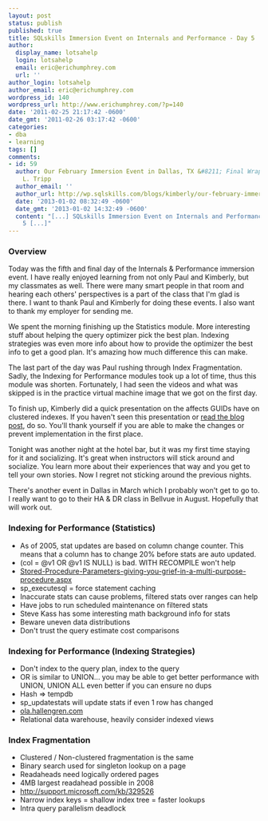 ```yaml
---
layout: post
status: publish
published: true
title: SQLskills Immersion Event on Internals and Performance - Day 5
author:
  display_name: lotsahelp
  login: lotsahelp
  email: eric@erichumphrey.com
  url: ''
author_login: lotsahelp
author_email: eric@erichumphrey.com
wordpress_id: 140
wordpress_url: http://www.erichumphrey.com/?p=140
date: '2011-02-25 21:17:42 -0600'
date_gmt: '2011-02-26 03:17:42 -0600'
categories:
- dba
- learning
tags: []
comments:
- id: 59
  author: Our February Immersion Event in Dallas, TX &#8211; Final Wrap-up | Kimberly
    L. Tripp
  author_email: ''
  author_url: http://wp.sqlskills.com/blogs/kimberly/our-february-immersion-event-in-dallas-tx-final-wrap-up/
  date: '2013-01-02 08:32:49 -0600'
  date_gmt: '2013-01-02 14:32:49 -0600'
  content: "[...] SQLskills Immersion Event on Internals and Performance &ndash; Day
    5 [...]"
---
```

<h3>Overview</h3>
<p>Today was the fifth and final day of the Internals &amp; Performance immersion event. I have really enjoyed learning from not only Paul and Kimberly, but my classmates as well. There were many smart people in that room and hearing each others' perspectives is a part of the class that I'm glad is there. I want to thank Paul and Kimberly for doing these events. I also want to thank my employer for sending me.</p>
<p>We spent the morning finishing up the Statistics module. More interesting stuff about helping the query optimizer pick the best plan. Indexing strategies was even more info about how to provide the optimizer the best info to get a good plan. It's amazing how much difference this can make.</p>
<p>The last part of the day was Paul rushing through Index Fragmentation. Sadly, the Indexing for Performance modules took up a lot of time, thus this module was shorten. Fortunately, I had seen the videos and what was skipped is in the practice virtual machine image that we got on the first day.</p>
<p>To finish up, Kimberly did a quick presentation on the affects GUIDs have on clustered indexes. If you haven't seen this presentation or <a href="http://sqlskills.com/BLOGS/KIMBERLY/post/Disk-space-is-cheap.aspx">read the blog post</a>, do so. You'll thank yourself if you are able to make the changes or prevent implementation in the first place.</p>
<p>Tonight was another night at the hotel bar, but it was my first time staying for it and socializing. It's great when instructors will stick around and socialize. You learn more about their experiences that way and you get to tell your own stories. Now I regret not sticking around the previous nights.</p>
<p>There's another event in Dallas in March which I probably won't get to go to. I really want to go to their HA &amp; DR class in Bellvue in August. Hopefully that will work out.</p>
<h3>Indexing for Performance (Statistics)</h3>
<ul>
<li>As of 2005, stat updates are based on column change counter. This means that a column has to change 20% before stats are auto&nbsp;updated.</li>
<li>(col = @v1 OR @v1 IS NULL) is bad. WITH RECOMPILE won't help</li>
<li><a title="Stored-Procedure-Parameters-giving-you-grief-in-a-multi-purpose-procedure" href="http://sqlskills.com/BLOGS/KIMBERLY/post/Stored-Procedure-Parameters-giving-you-grief-in-a-multi-purpose-procedure.aspx">Stored-Procedure-Parameters-giving-you-grief-in-a-multi-purpose-procedure.aspx</a></li>
<li>sp_executesql = force statement caching</li>
<li>Inaccurate stats can cause problems, filtered stats over ranges can help</li>
<li>Have jobs to run scheduled maintenance on filtered stats</li>
<li>Steve Kass has some interesting math background info for stats</li>
<li>Beware uneven data distributions</li>
<li>Don't trust the query estimate cost comparisons</li>
</ul>
<h3>Indexing for Performance (Indexing Strategies)</h3>
<ul>
<li>Don't index to the query plan, index to the query</li>
<li>OR is similar to UNION... you may be able to get better performance with UNION, UNION ALL even better if you can ensure no dups</li>
<li>Hash => tempdb</li>
<li>sp_updatestats will update stats if even 1 row has changed</li>
<li><a href="http://ola.hallengren.com">ola.hallengren.com</a></li>
<li>Relational data warehouse, heavily consider indexed views</li>
</ul>
<h3>Index Fragmentation</h3>
<ul>
<li>Clustered / Non-clustered fragmentation is the same</li>
<li>Binary search used for singleton lookup on a page</li>
<li>Readaheads need logically ordered pages</li>
<li>4MB largest readahead possible in 2008</li>
<li><a href="http://support.microsoft.com/kb/329526">http://support.microsoft.com/kb/329526</a></li>
<li>Narrow index keys = shallow index tree = faster lookups</li>
<li>Intra query parallelism deadlock</li>
</ul>
